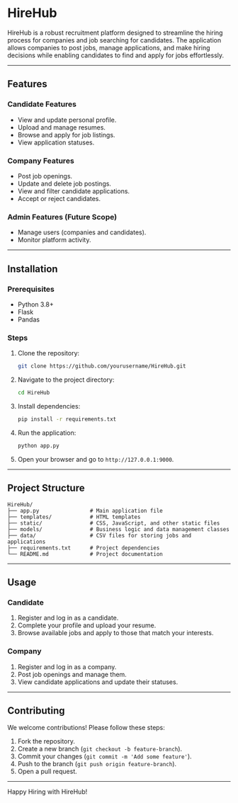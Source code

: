 # HireHub

HireHub is a robust recruitment platform designed to streamline the hiring process for companies and job searching for candidates. The application allows companies to post jobs, manage applications, and make hiring decisions while enabling candidates to find and apply for jobs effortlessly.

---

## Features

### Candidate Features
- View and update personal profile.
- Upload and manage resumes.
- Browse and apply for job listings.
- View application statuses.

### Company Features
- Post job openings.
- Update and delete job postings.
- View and filter candidate applications.
- Accept or reject candidates.

### Admin Features (Future Scope)
- Manage users (companies and candidates).
- Monitor platform activity.

---

## Installation

### Prerequisites
- Python 3.8+
- Flask
- Pandas

### Steps
1. Clone the repository:
   ```bash
   git clone https://github.com/yourusername/HireHub.git
   ```
2. Navigate to the project directory:
   ```bash
   cd HireHub
   ```
3. Install dependencies:
   ```bash
   pip install -r requirements.txt
   ```
4. Run the application:
   ```bash
   python app.py
   ```
5. Open your browser and go to `http://127.0.0.1:9000`.

---

## Project Structure
```
HireHub/
├── app.py                # Main application file
├── templates/            # HTML templates
├── static/               # CSS, JavaScript, and other static files
├── models/               # Business logic and data management classes
├── data/                 # CSV files for storing jobs and applications
├── requirements.txt      # Project dependencies
└── README.md             # Project documentation
```

---

## Usage

### Candidate
1. Register and log in as a candidate.
2. Complete your profile and upload your resume.
3. Browse available jobs and apply to those that match your interests.

### Company
1. Register and log in as a company.
2. Post job openings and manage them.
3. View candidate applications and update their statuses.

---

## Contributing
We welcome contributions! Please follow these steps:
1. Fork the repository.
2. Create a new branch (`git checkout -b feature-branch`).
3. Commit your changes (`git commit -m 'Add some feature'`).
4. Push to the branch (`git push origin feature-branch`).
5. Open a pull request.

---

Happy Hiring with HireHub!

